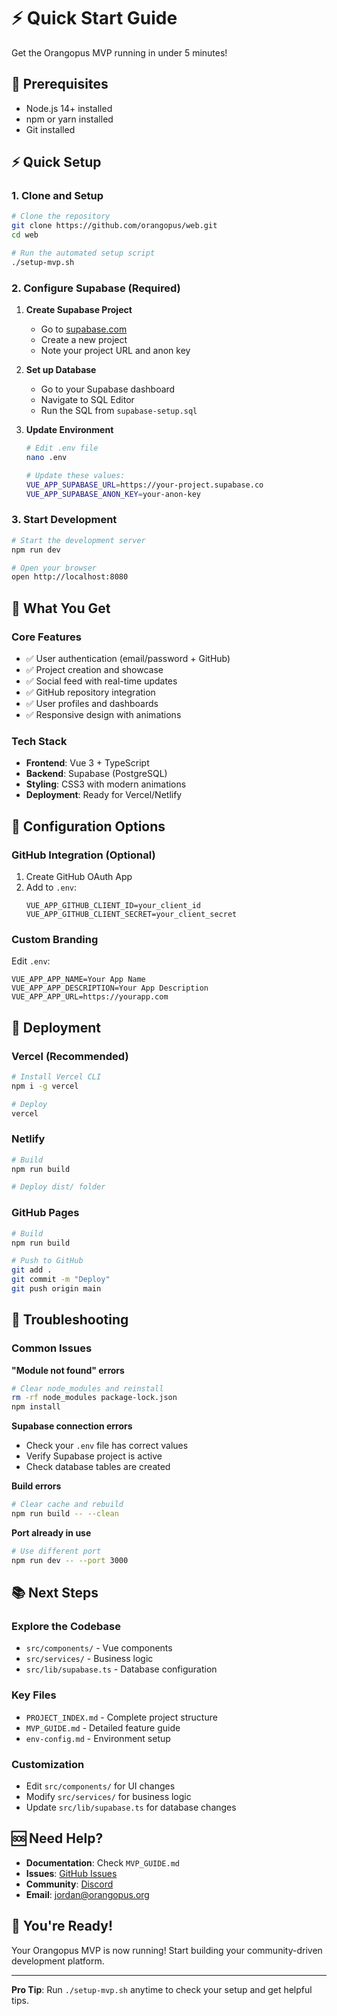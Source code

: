 # ⚡ Quick Start Guide

Get the Orangopus MVP running in under 5 minutes!

## 🚀 Prerequisites

- Node.js 14+ installed
- npm or yarn installed
- Git installed

## ⚡ Quick Setup

### 1. Clone and Setup
```bash
# Clone the repository
git clone https://github.com/orangopus/web.git
cd web

# Run the automated setup script
./setup-mvp.sh
```

### 2. Configure Supabase (Required)

1. **Create Supabase Project**
   - Go to [supabase.com](https://supabase.com)
   - Create a new project
   - Note your project URL and anon key

2. **Set up Database**
   - Go to your Supabase dashboard
   - Navigate to SQL Editor
   - Run the SQL from `supabase-setup.sql`

3. **Update Environment**
   ```bash
   # Edit .env file
   nano .env
   
   # Update these values:
   VUE_APP_SUPABASE_URL=https://your-project.supabase.co
   VUE_APP_SUPABASE_ANON_KEY=your-anon-key
   ```

### 3. Start Development
```bash
# Start the development server
npm run dev

# Open your browser
open http://localhost:8080
```

## 🎯 What You Get

### Core Features
- ✅ User authentication (email/password + GitHub)
- ✅ Project creation and showcase
- ✅ Social feed with real-time updates
- ✅ GitHub repository integration
- ✅ User profiles and dashboards
- ✅ Responsive design with animations

### Tech Stack
- **Frontend**: Vue 3 + TypeScript
- **Backend**: Supabase (PostgreSQL)
- **Styling**: CSS3 with modern animations
- **Deployment**: Ready for Vercel/Netlify

## 🔧 Configuration Options

### GitHub Integration (Optional)
1. Create GitHub OAuth App
2. Add to `.env`:
   ```env
   VUE_APP_GITHUB_CLIENT_ID=your_client_id
   VUE_APP_GITHUB_CLIENT_SECRET=your_client_secret
   ```

### Custom Branding
Edit `.env`:
```env
VUE_APP_APP_NAME=Your App Name
VUE_APP_APP_DESCRIPTION=Your App Description
VUE_APP_APP_URL=https://yourapp.com
```

## 🚀 Deployment

### Vercel (Recommended)
```bash
# Install Vercel CLI
npm i -g vercel

# Deploy
vercel
```

### Netlify
```bash
# Build
npm run build

# Deploy dist/ folder
```

### GitHub Pages
```bash
# Build
npm run build

# Push to GitHub
git add .
git commit -m "Deploy"
git push origin main
```

## 🐛 Troubleshooting

### Common Issues

**"Module not found" errors**
```bash
# Clear node_modules and reinstall
rm -rf node_modules package-lock.json
npm install
```

**Supabase connection errors**
- Check your `.env` file has correct values
- Verify Supabase project is active
- Check database tables are created

**Build errors**
```bash
# Clear cache and rebuild
npm run build -- --clean
```

**Port already in use**
```bash
# Use different port
npm run dev -- --port 3000
```

## 📚 Next Steps

### Explore the Codebase
- `src/components/` - Vue components
- `src/services/` - Business logic
- `src/lib/supabase.ts` - Database configuration

### Key Files
- `PROJECT_INDEX.md` - Complete project structure
- `MVP_GUIDE.md` - Detailed feature guide
- `env-config.md` - Environment setup

### Customization
- Edit `src/components/` for UI changes
- Modify `src/services/` for business logic
- Update `src/lib/supabase.ts` for database changes

## 🆘 Need Help?

- **Documentation**: Check `MVP_GUIDE.md`
- **Issues**: [GitHub Issues](https://github.com/orangopus/web/issues)
- **Community**: [Discord](https://discord.gg/orangopus)
- **Email**: jordan@orangopus.org

## 🎉 You're Ready!

Your Orangopus MVP is now running! Start building your community-driven development platform.

---

**Pro Tip**: Run `./setup-mvp.sh` anytime to check your setup and get helpful tips. 